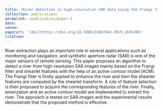 ```yaml
---
title: "River detection in high-resolution SAR data using the Frangi filter and shearlet features"
collection: publications
permalink: /publication/paper-1
date: 
venue: 
paperurl: '[doi](https://doi.org/10.1080/2150704X.2019.1635286)'
citation: 
---
```


River extraction plays an important role in several applications such as monitoring and navigation, and synthetic aperture radar (SAR) is one of the major sensors of remote sensing. This paper proposes an algorithm to detect a river from high-resolution SAR images mainly based on the Frangi filter and shearlet features with the help of an active contour model (ACM). The Frangi filter is firstly applied to enhance the river and then the shearlet features are computed by the shearlet transform. A rule of feature selection is then proposed to acquire the corresponding features of the river. Finally, binarization and an active contour model are implemented to extract the river. The approach is tested on SAR images and the experimental results demonstrate that the proposed method is effective.

